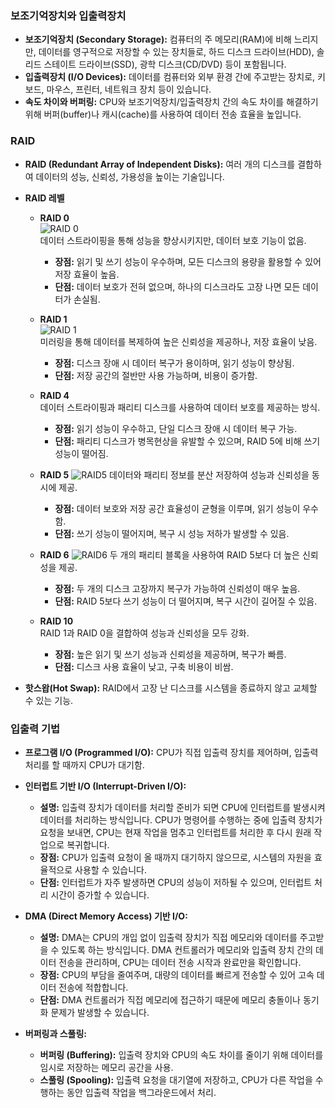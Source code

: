 ### 보조기억장치와 입출력장치

- **보조기억장치 (Secondary Storage):** 컴퓨터의 주 메모리(RAM)에 비해 느리지만, 데이터를 영구적으로 저장할 수 있는 장치들로, 하드 디스크 드라이브(HDD), 솔리드 스테이트 드라이브(SSD), 광학 디스크(CD/DVD) 등이 포함됩니다.
- **입출력장치 (I/O Devices):** 데이터를 컴퓨터와 외부 환경 간에 주고받는 장치로, 키보드, 마우스, 프린터, 네트워크 장치 등이 있습니다.
- **속도 차이와 버퍼링:** CPU와 보조기억장치/입출력장치 간의 속도 차이를 해결하기 위해 버퍼(buffer)나 캐시(cache)를 사용하여 데이터 전송 효율을 높입니다.

### RAID

- **RAID (Redundant Array of Independent Disks):** 여러 개의 디스크를 결합하여 데이터의 성능, 신뢰성, 가용성을 높이는 기술입니다.
- **RAID 레벨**  
  - **RAID 0**  
    ![RAID 0](https://github.com/user-attachments/assets/b355862f-6590-4df1-805a-52b5dff10af8)  
    데이터 스트라이핑을 통해 성능을 향상시키지만, 데이터 보호 기능이 없음.
    - **장점:** 읽기 및 쓰기 성능이 우수하며, 모든 디스크의 용량을 활용할 수 있어 저장 효율이 높음.
    - **단점:** 데이터 보호가 전혀 없으며, 하나의 디스크라도 고장 나면 모든 데이터가 손실됨.

  - **RAID 1**  
    ![RAID 1](https://github.com/user-attachments/assets/109c9219-bb7e-4eb4-8331-823d3b543eef)  
    미러링을 통해 데이터를 복제하여 높은 신뢰성을 제공하나, 저장 효율이 낮음.
    - **장점:** 디스크 장애 시 데이터 복구가 용이하며, 읽기 성능이 향상됨.
    - **단점:** 저장 공간의 절반만 사용 가능하며, 비용이 증가함.

  - **RAID 4**  
    데이터 스트라이핑과 패리티 디스크를 사용하여 데이터 보호를 제공하는 방식.
    - **장점:** 읽기 성능이 우수하고, 단일 디스크 장애 시 데이터 복구 가능.
    - **단점:** 패리티 디스크가 병목현상을 유발할 수 있으며, RAID 5에 비해 쓰기 성능이 떨어짐.

  - **RAID 5**
    ![RAID5](https://github.com/user-attachments/assets/05fac54f-b037-4880-862b-425de059412b)
    데이터와 패리티 정보를 분산 저장하여 성능과 신뢰성을 동시에 제공.
    - **장점:** 데이터 보호와 저장 공간 효율성이 균형을 이루며, 읽기 성능이 우수함.
    - **단점:** 쓰기 성능이 떨어지며, 복구 시 성능 저하가 발생할 수 있음.

  - **RAID 6**
    ![RAID6](https://github.com/user-attachments/assets/0314f6ae-2cdb-4d46-9936-17e6d8fc2fa6)
    두 개의 패리티 블록을 사용하여 RAID 5보다 더 높은 신뢰성을 제공.
    - **장점:** 두 개의 디스크 고장까지 복구가 가능하여 신뢰성이 매우 높음.
    - **단점:** RAID 5보다 쓰기 성능이 더 떨어지며, 복구 시간이 길어질 수 있음.

  - **RAID 10**  
    RAID 1과 RAID 0을 결합하여 성능과 신뢰성을 모두 강화.
    - **장점:** 높은 읽기 및 쓰기 성능과 신뢰성을 제공하며, 복구가 빠름.
    - **단점:** 디스크 사용 효율이 낮고, 구축 비용이 비쌈.

- **핫스왑(Hot Swap):** RAID에서 고장 난 디스크를 시스템을 종료하지 않고 교체할 수 있는 기능.

### 입출력 기법

- **프로그램 I/O (Programmed I/O):** CPU가 직접 입출력 장치를 제어하며, 입출력 처리를 할 때까지 CPU가 대기함.
  
- **인터럽트 기반 I/O (Interrupt-Driven I/O):**
  - **설명:** 입출력 장치가 데이터를 처리할 준비가 되면 CPU에 인터럽트를 발생시켜 데이터를 처리하는 방식입니다. CPU가 명령어를 수행하는 중에 입출력 장치가 요청을 보내면, CPU는 현재 작업을 멈추고 인터럽트를 처리한 후 다시 원래 작업으로 복귀합니다.
  - **장점:** CPU가 입출력 요청이 올 때까지 대기하지 않으므로, 시스템의 자원을 효율적으로 사용할 수 있습니다.
  - **단점:** 인터럽트가 자주 발생하면 CPU의 성능이 저하될 수 있으며, 인터럽트 처리 시간이 증가할 수 있습니다.

- **DMA (Direct Memory Access) 기반 I/O:**
  - **설명:** DMA는 CPU의 개입 없이 입출력 장치가 직접 메모리와 데이터를 주고받을 수 있도록 하는 방식입니다. DMA 컨트롤러가 메모리와 입출력 장치 간의 데이터 전송을 관리하며, CPU는 데이터 전송 시작과 완료만을 확인합니다.
  - **장점:** CPU의 부담을 줄여주며, 대량의 데이터를 빠르게 전송할 수 있어 고속 데이터 전송에 적합합니다.
  - **단점:** DMA 컨트롤러가 직접 메모리에 접근하기 때문에 메모리 충돌이나 동기화 문제가 발생할 수 있습니다.

- **버퍼링과 스풀링:**
  - **버퍼링 (Buffering):** 입출력 장치와 CPU의 속도 차이를 줄이기 위해 데이터를 임시로 저장하는 메모리 공간을 사용.
  - **스풀링 (Spooling):** 입출력 요청을 대기열에 저장하고, CPU가 다른 작업을 수행하는 동안 입출력 작업을 백그라운드에서 처리.
